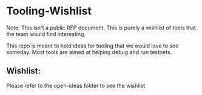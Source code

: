 # Tooling-Wishlist

Note: This isn't a public RFP document. This is purely a wishlist of tools that the team would find interesting.

This repo is meant to hold ideas for tooling that we would love to see someday. Most tools are aimed at helping debug 
and run testnets. 

## Wishlist:
Please refer to the open-ideas folder to see the wishlist